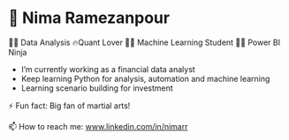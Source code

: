 # 🤖 Nima Ramezanpour

👨‍💻 Data Analysis 🔥Quant Lover 🧑‍🎓 Machine Learning Student 🕵️‍♀️ Power BI Ninja

  * I’m currently working as a financial data analyst
  * Keep learning Python for analysis, automation and machine learning
  * Learning scenario building for investment

  ⚡ Fun fact: Big fan of martial arts!
  
  📫 How to reach me: www.linkedin.com/in/nimarr
